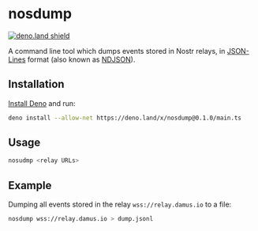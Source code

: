 # nosdump  

[![deno.land shield]][deno.land link]

[deno.land shield]: https://shield.deno.dev/x/nosdump
[deno.land link]: https://deno.land/x/nosdump

A command line tool which dumps events stored in Nostr relays, in [JSON-Lines](https://jsonlines.org/) format (also known as [NDJSON](http://ndjson.org/)).

## Installation
[Install Deno](https://deno.land/manual/getting_started/installation) and run:

```sh
deno install --allow-net https://deno.land/x/nosdump@0.1.0/main.ts
```

## Usage
```sh
nosudmp <relay URLs>
```

## Example

Dumping all events stored in the relay `wss://relay.damus.io` to a file:

```sh
nosdump wss://relay.damus.io > dump.jsonl
```
